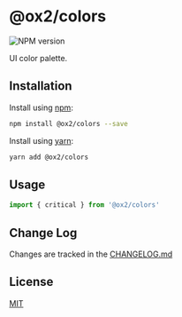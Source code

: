 # @ox2/colors
![NPM version](https://img.shields.io/badge/npm-private-orange.svg?style=flat)
<!-- ![NPM version](https://img.shields.io/npm/v/@ox2/colors.svg?style=flat) -->

UI color palette.

## Installation
Install using [npm](http://npmjs.com):
```sh
npm install @ox2/colors --save
```
Install using [yarn](http://yarnpkg.com):
```sh
yarn add @ox2/colors
```

## Usage
```js
import { critical } from '@ox2/colors'

```

## Change Log
Changes are tracked in the [CHANGELOG.md](https://github.com/ox2/colors/blob/master/CHANGELOG.md)

## License
[MIT](https://github.com/ox2/colors/blob/master/LICENSE)
